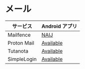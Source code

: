 # メール

| サービス    | Android アプリ
| ----------- | --------------
| Mailfence   | [NAIJ](https://play.google.com/store/apps/details?id=com.contactoffice.mailfence&hl=ja)
| Proton Mail | [Available](https://play.google.com/store/apps/details?id=ch.protonmail.android)
| Tutanota    | [Available](https://play.google.com/store/apps/details?id=de.tutao.tutanota)
| SimpleLogin | [Available](https://play.google.com/store/apps/details?id=io.simplelogin.android)
